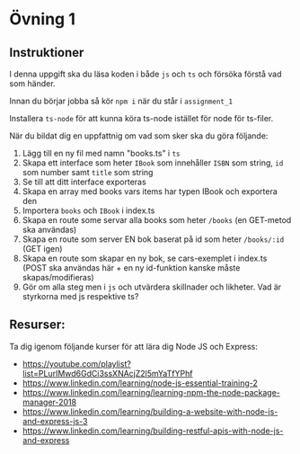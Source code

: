 # Övning 1

## Instruktioner

I denna uppgift ska du läsa koden i både `js` och `ts` och försöka förstå vad som händer.

Innan du börjar jobba så kör `npm i` när du står i `assignment_1`

Installera `ts-node` för att kunna köra ts-node istället för node för ts-filer.

När du bildat dig en uppfattnig om vad som sker ska du göra följande:

1. Lägg till en ny fil med namn "books.ts" i `ts`
2. Skapa ett interface som heter `IBook` som innehåller `ISBN` som string, `id` som number samt `title` som string
3. Se till att ditt interface exporteras
4. Skapa en array med books vars items har typen IBook och exportera den
5. Importera `books` och `IBook` i index.ts
6. Skapa en route some servar alla books som heter `/books` (en GET-metod ska användas)
7. Skapa en route som server EN bok baserat på id som heter `/books/:id` (GET igen)
8. Skapa en route som skapar en ny bok, se cars-exemplet i index.ts (POST ska användas här + en ny id-funktion kanske måste skapas/modifieras)
9. Gör om alla steg men i `js` och utvärdera skillnader och likheter. Vad är styrkorna med js respektive ts?

## Resurser:
Ta dig igenom följande kurser för att lära dig Node JS och Express:
- https://youtube.com/playlist?list=PLurIMwd6GdCi3ssXNAcjZ2l5mYaTfYPhf
- https://www.linkedin.com/learning/node-js-essential-training-2
- https://www.linkedin.com/learning/learning-npm-the-node-package-manager-2018
- https://www.linkedin.com/learning/building-a-website-with-node-js-and-express-js-3
- https://www.linkedin.com/learning/building-restful-apis-with-node-js-and-express